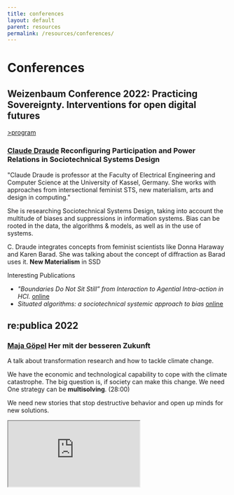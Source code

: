 ```yaml
---
title: conferences
layout: default
parent: resources
permalink: /resources/conferences/
---
```


# Conferences


## Weizenbaum Conference 2022: Practicing Sovereignty. Interventions for open digital futures

[>program](https://weizenbauminstitut.lineupr.com/weizenbaum-conference-2022/)

### [Claude Draude](https://www.uni-kassel.de/forschung/iteg/startseite/organisation/direktorium/prof-dr-phil-claude-draude) Reconfiguring Participation and Power Relations in Sociotechnical Systems Design

"Claude Draude is professor at the Faculty of Electrical Engineering and Computer Science at the University of Kassel, Germany. She works with approaches from intersectional feminist STS, new materialism, arts and design in computing."

She is researching Sociotechnical Systems Design, taking into account the multitude of biases and suppressions in information systems.
Bias can be rooted in the data, the algorithms & models, as well as in the use of systems.

C. Draude integrates concepts from feminist scientists like Donna Haraway and Karen Barad.
She was talking about the concept of diffraction as Barad uses it. **New Materialism** in SSD

Interesting Publications
* *"Boundaries Do Not Sit Still” from Interaction to Agential Intra-action in HCI.* [online](https://doi.org/10.1007/978-3-030-49059-1_2)
* *Situated algorithms: a sociotechnical systemic approach to bias* [online](https://doi.org/10.1108/OIR-10-2018-0332)



## re:publica 2022

### [Maja Göpel](https://www.maja-goepel.de/) Her mit der besseren Zukunft

A talk about transformation research and how to tackle climate change.

We have the economic and technological capability to cope with the climate catastrophe.
The big question is, if society can make this change. 
We need One strategy can be **multisolving**. (28:00)

We need new stories that stop destructive behavior and open up minds for new solutions.

<div class="iframe-container">
<iframe src="https://www.youtube.com/embed/Ylql_4epV-Y" allowfullscreen></iframe>
</div>
